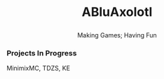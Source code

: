 # <p align="center">ABluAxolotl</p>
<p align="center"> Making Games; Having Fun </p>

### Projects In Progress
MinimixMC, TDZS, KE

<!--
**ABluAxolotl/ABluAxolotl** is a ✨ _special_ ✨ repository because its `README.md` (this file) appears on your GitHub profile.

Here are some ideas to get you started:

- 🔭 I’m currently working on ...
- 🌱 I’m currently learning ...
- 👯 I’m looking to collaborate on ...
- 🤔 I’m looking for help with ...
- 💬 Ask me about ...
- 📫 How to reach me: ...
- 😄 Pronouns: ...
- ⚡ Fun fact: ...
-->
